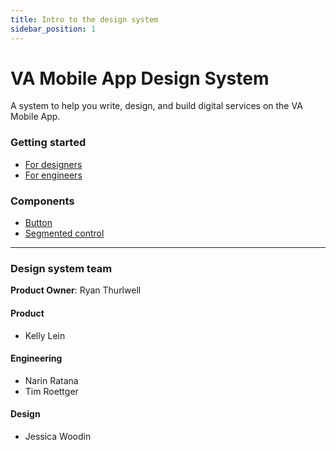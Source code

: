 ```yaml
---
title: Intro to the design system
sidebar_position: 1
---
```


# VA Mobile App Design System

A system to help you write, design, and build digital services on the VA Mobile App.


### Getting started
- [For designers](/va-mobile-app/design/About/designers)
- [For engineers](/va-mobile-app/design/About/engineers)

### Components
- [Button](/va-mobile-app/design/Components/Buttons%20and%20links/Button)
- [Segmented control](/va-mobile-app/design/Components/Navigation/Secondary/SegmentedControl)

-----

### Design system team

**Product Owner**: Ryan Thurlwell

#### Product
* Kelly Lein

#### Engineering
* Narin Ratana
* Tim Roettger

#### Design
* Jessica Woodin